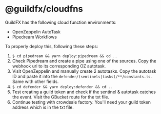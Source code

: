 # @guildfx/cloudfns

GuildFX has the following cloud function environments:

- OpenZeppelin AutoTask
- Pipedream Workflows

To properly deploy this, following these steps:

1. `$ cd pipedream && yarn deploy:pipedream && cd ..`
2. Check Pipedream and create a pipe using one of the sources. Copy the webhook url to its corresponding OZ autotask.
3. Visit OpenZeppelin and manually create 2 autotasks. Copy the autotask ID and paste it into the `defender/(sentinels|tasks)/**/constants.ts`. Same with other fields.
4. `$ cd defender && yarn deploy:defender && cd ..`
5. Test creating a guild token and check if the sentinel & autotask catches the event. Visit the GBucket route for the txt file.
6. Continue testing with crowdsale factory. You'll need your guild token address which is in the txt file.
